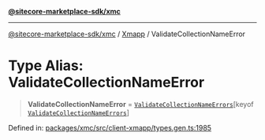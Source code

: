 [**@sitecore-marketplace-sdk/xmc**](../../../../README.md)

***

[@sitecore-marketplace-sdk/xmc](../../../../README.md) / [Xmapp](../README.md) / ValidateCollectionNameError

# Type Alias: ValidateCollectionNameError

> **ValidateCollectionNameError** = [`ValidateCollectionNameErrors`](ValidateCollectionNameErrors.md)\[keyof [`ValidateCollectionNameErrors`](ValidateCollectionNameErrors.md)\]

Defined in: [packages/xmc/src/client-xmapp/types.gen.ts:1985](https://github.com/Sitecore/marketplace-sdk/blob/main/packages/xmc/src/client-xmapp/types.gen.ts#L1985)
